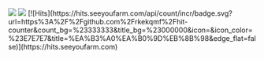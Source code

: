 <img src="https://img.shields.io/badge/리액트-61DAFB?style=flat&logo=React&logoColor=red"/>
 <img src="https://img.shields.io/badge/타입 스크립트-3178C6?style=flat&logo=TypeScript&logoColor=white"/>
[![Hits](https://hits.seeyoufarm.com/api/count/incr/badge.svg?url=https%3A%2F%2Fgithub.com%2Frkekqmf%2Fhit-counter&count_bg=%23333333&title_bg=%23000000&icon=&icon_color=%23E7E7E7&title=%EA%B3%A0%EA%B0%9D%EB%8B%98&edge_flat=false)](https://hits.seeyoufarm.com)

